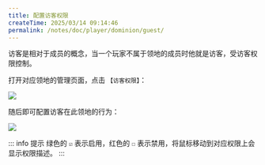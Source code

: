```yaml
---
title: 配置访客权限
createTime: 2025/03/14 09:14:46
permalink: /notes/doc/player/dominion/guest/
---
```


访客是相对于成员的概念，当一个玩家不属于领地的成员时他就是访客，受访客权限控制。

打开对应领地的管理页面，点击 `【访客权限】`：

![](/player/dominion/guest/1.png)

随后即可配置访客在此领地的行为：

![](/player/dominion/guest/2.png)

::: info 提示
绿色的 `☑` 表示启用，红色的 `☐` 表示禁用，将鼠标移动到对应权限上会显示权限描述。
:::

